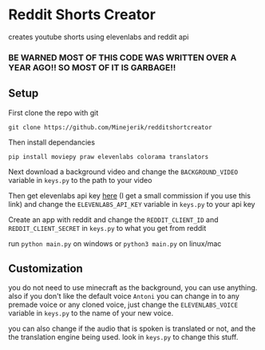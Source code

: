 # Reddit Shorts Creator
creates youtube shorts using elevenlabs and reddit api     
### BE WARNED MOST OF THIS CODE WAS WRITTEN OVER A YEAR AGO!! SO MOST OF IT IS GARBAGE!!
## Setup

First clone the repo with git

`git clone https://github.com/Minejerik/redditshortcreator`

Then install dependancies

`pip install moviepy praw elevenlabs colorama translators`

Next download a background video and change the `BACKGROUND_VIDEO` variable in `keys.py` to the path to your video

Then get elevenlabs api key [here](https://elevenlabs.io/?from=partnermills8504) (I get a small commission if you use this link) and change the `ELEVENLABS_API_KEY` variable in `keys.py` to your api key

Create an app with reddit and change the `REDDIT_CLIENT_ID` and `REDDIT_CLIENT_SECRET` in `keys.py` to what you get from reddit

run `python main.py` on windows or `python3 main.py` on linux/mac

## Customization

you do not need to use minecraft as the background, you can use anything.   
also if you don't like the default voice `Antoni` you can change in to any premade voice or any cloned voice, just change the `ELEVENLABS_VOICE` variable in `keys.py` to the name of your new voice.   

you can also change if the audio that is spoken is translated or not, and the the translation engine being used. look in `keys.py` to change this stuff.
